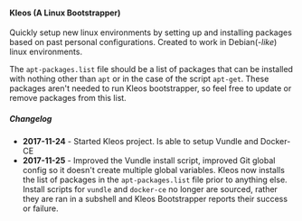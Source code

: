 #### Kleos (A Linux Bootstrapper)
Quickly setup new linux environments by setting up and installing packages based on past personal configurations. Created to work in Debian(*-like*) linux environments.

The `apt-packages.list` file should be a list of packages that can be installed with nothing other than `apt` or in the case of the script `apt-get`. These packages aren't needed to run Kleos bootstrapper, so feel free to update or remove packages from this list.

##### Changelog
- __2017-11-24__ - Started Kleos project. Is able to setup Vundle and Docker-CE
- __2017-11-25__ - Improved the Vundle install script, improved Git global config so it doesn't create multiple global variables. Kleos now installs the list of packages in the `apt-packages.list` file prior to anything else. Install scripts for `vundle` and `docker-ce` no longer are sourced, rather they are ran in a subshell and Kleos Bootstrapper reports their success or failure.
